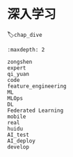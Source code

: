 # 深入学习
:label:`chap_dive`
​

```toc
:maxdepth: 2

zongshen
expert
qi_yuan
code
feature_engineering
ML
MLOps
DL
Federated Learning
mobile
real
huidu
AI_test
AI_deploy
develop
```
